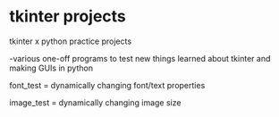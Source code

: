 # tkinter projects
tkinter x python practice projects

-various one-off programs to test new things learned about tkinter and making GUIs in python

font_test = dynamically changing font/text properties

image_test = dynamically changing image size
